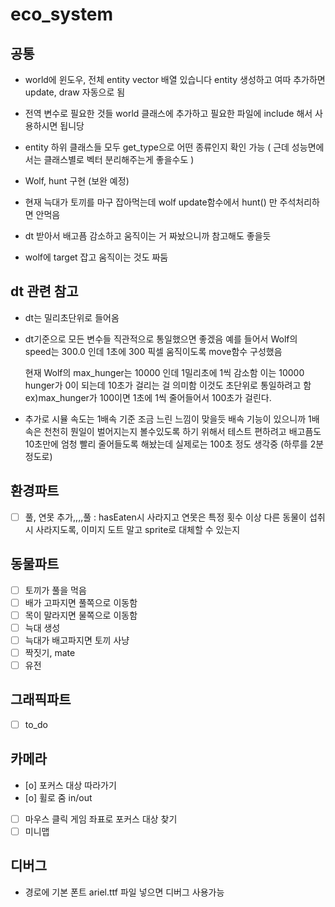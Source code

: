 # eco_system

## 공통
- world에 윈도우, 전체 entity vector 배열 있습니다 entity 생성하고 여따 추가하면 update, draw 자동으로 됨
- 전역 변수로 필요한 것들 world 클래스에 추가하고 필요한 파일에 include 해서 사용하시면 됩니당

- entity 하위 클래스들 모두 get_type으로 어떤 종류인지 확인 가능 ( 근데 성능면에서는 클래스별로 벡터 분리해주는게 좋을수도 )

- Wolf, hunt 구현 (보완 예정)
- 현재 늑대가 토끼를 마구 잡아먹는데 wolf update함수에서 hunt() 만 주석처리하면 안먹음
- dt 받아서 배고픔 감소하고 움직이는 거 짜놨으니까 참고해도 좋을듯
- wolf에 target 잡고 움직이는 것도 짜둠

## dt 관련 참고
- dt는 밀리초단위로 들어옴
- dt기준으로 모든 변수들 직관적으로 통일했으면 좋겠음
  예를 들어서 Wolf의 speed는 300.0 인데 1초에 300 픽셀 움직이도록 move함수 구성했음

  현재 Wolf의 max_hunger는 10000 인데 1밀리초에 1씩 감소함
  이는 10000 hunger가 0이 되는데 10초가 걸리는 걸 의미함
  이것도 초단위로 통일하려고 함
  ex)max_hunger가 100이면 1초에 1씩 줄어들어서 100초가 걸린다.

- 추가로 시뮬 속도는 1배속 기준 조금 느린 느낌이 맞을듯
  배속 기능이 있으니까 1배속은 천천히 뭔일이 벌어지는지 볼수있도록 하기 위해서
  테스트 편하려고 배고픔도 10초만에 엄청 빨리 줄어들도록 해놨는데 실제로는 100초 정도 생각중 (하루를 2분 정도로)
  

## 환경파트
- [ ] 풀, 연못 추가,,,,풀 : hasEaten시 사라지고 연못은 특정 횟수 이상 다른 동물이 섭취 시 사라지도록, 이미지 도트 말고 sprite로 대체할 수 있는지
      
## 동물파트
- [ ] 토끼가 풀을 먹음
- [ ] 배가 고파지면 풀쪽으로 이동함
- [ ] 목이 말라지면 물쪽으로 이동함
- [ ] 늑대 생성
- [ ] 늑대가 배고파지면 토끼 사냥
- [ ] 짝짓기, mate
- [ ] 유전

## 그래픽파트
- [ ] to_do
      
## 카메라
- [o] 포커스 대상 따라가기
- [o] 휠로 줌 in/out
- [ ] 마우스 클릭 게임 좌표로 포커스 대상 찾기
- [ ] 미니맵

## 디버그
- 경로에 기본 폰트 ariel.ttf 파일 넣으면 디버그 사용가능
